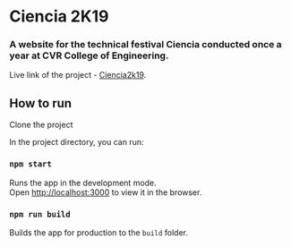 # Ciencia 2K19
### A website for the technical festival Ciencia conducted once a year at CVR College of Engineering.

Live link of the project - [Ciencia2k19](https://ciencia2k19.000webhostapp.com/).

## How to run

Clone the project

In the project directory, you can run:

### `npm start`

Runs the app in the development mode.<br>
Open [http://localhost:3000](http://localhost:3000) to view it in the browser.


### `npm run build`

Builds the app for production to the `build` folder.<br>
